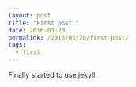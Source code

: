 ```yaml
---
layout: post
title: "First post!"
date: 2016-03-20
permalink: /2016/03/20/first-post/
tags:
  - first
---
```


Finally started to use jekyll.
